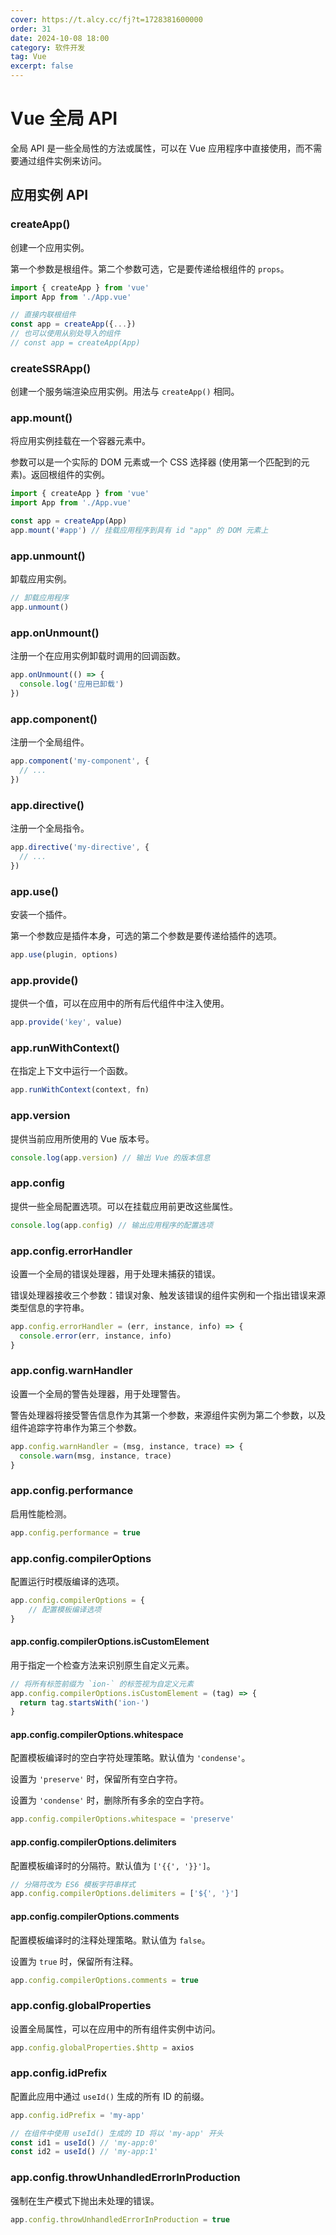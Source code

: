 ```yaml
---
cover: https://t.alcy.cc/fj?t=1728381600000
order: 31
date: 2024-10-08 18:00
category: 软件开发
tag: Vue
excerpt: false
---
```


# Vue 全局 API

全局 API 是一些全局性的方法或属性，可以在 Vue 应用程序中直接使用，而不需要通过组件实例来访问。

## 应用实例 API

### createApp()

创建一个应用实例。

第一个参数是根组件。第二个参数可选，它是要传递给根组件的 `props`。

```JavaScript
import { createApp } from 'vue'
import App from './App.vue'

// 直接内联根组件
const app = createApp({...})
// 也可以使用从别处导入的组件
// const app = createApp(App)
```

### createSSRApp()

创建一个服务端渲染应用实例。用法与 `createApp()` 相同。

### app.mount()

将应用实例挂载在一个容器元素中。

参数可以是一个实际的 DOM 元素或一个 CSS 选择器 (使用第一个匹配到的元素)。返回根组件的实例。

```JavaScript
import { createApp } from 'vue'
import App from './App.vue'

const app = createApp(App)
app.mount('#app') // 挂载应用程序到具有 id "app" 的 DOM 元素上
```

### app.unmount()

卸载应用实例。

```JavaScript
// 卸载应用程序
app.unmount()
```

### app.onUnmount()

注册一个在应用实例卸载时调用的回调函数。

```JavaScript
app.onUnmount(() => {
  console.log('应用已卸载')
})
```

### app.component()

注册一个全局组件。

```JavaScript
app.component('my-component', {
  // ...
})
```

### app.directive()

注册一个全局指令。

```JavaScript
app.directive('my-directive', {
  // ...
})
```

### app.use()

安装一个插件。

第一个参数应是插件本身，可选的第二个参数是要传递给插件的选项。

```JavaScript
app.use(plugin, options)
```

### app.provide()

提供一个值，可以在应用中的所有后代组件中注入使用。

```JavaScript
app.provide('key', value)
```

### app.runWithContext()

在指定上下文中运行一个函数。

```JavaScript
app.runWithContext(context, fn)
```

### app.version

提供当前应用所使用的 Vue 版本号。

```JavaScript
console.log(app.version) // 输出 Vue 的版本信息
```

### app.config

提供一些全局配置选项。可以在挂载应用前更改这些属性。

```JavaScript
console.log(app.config) // 输出应用程序的配置选项
```

### app.config.errorHandler

设置一个全局的错误处理器，用于处理未捕获的错误。

错误处理器接收三个参数：错误对象、触发该错误的组件实例和一个指出错误来源类型信息的字符串。

```JavaScript
app.config.errorHandler = (err, instance, info) => {
  console.error(err, instance, info)
}
```

### app.config.warnHandler

设置一个全局的警告处理器，用于处理警告。

警告处理器将接受警告信息作为其第一个参数，来源组件实例为第二个参数，以及组件追踪字符串作为第三个参数。

```JavaScript
app.config.warnHandler = (msg, instance, trace) => {
  console.warn(msg, instance, trace)
}
```

### app.config.performance

启用性能检测。

```JavaScript
app.config.performance = true
```

### app.config.compilerOptions

配置运行时模版编译的选项。

```JavaScript
app.config.compilerOptions = {
    // 配置模板编译选项
}
```

#### app.config.compilerOptions.isCustomElement

用于指定一个检查方法来识别原生自定义元素。

```JavaScript
// 将所有标签前缀为 `ion-` 的标签视为自定义元素
app.config.compilerOptions.isCustomElement = (tag) => {
  return tag.startsWith('ion-')
}
```

#### app.config.compilerOptions.whitespace

配置模板编译时的空白字符处理策略。默认值为 `'condense'`。

设置为 `'preserve'` 时，保留所有空白字符。

设置为 `'condense'` 时，删除所有多余的空白字符。

```JavaScript
app.config.compilerOptions.whitespace = 'preserve'
```

#### app.config.compilerOptions.delimiters

配置模板编译时的分隔符。默认值为 `['{{', '}}']`。

```JavaScript
// 分隔符改为 ES6 模板字符串样式
app.config.compilerOptions.delimiters = ['${', '}']
```

#### app.config.compilerOptions.comments

配置模板编译时的注释处理策略。默认值为 `false`。

设置为 `true` 时，保留所有注释。

```JavaScript
app.config.compilerOptions.comments = true
```

### app.config.globalProperties

设置全局属性，可以在应用中的所有组件实例中访问。

```JavaScript
app.config.globalProperties.$http = axios
```

### app.config.idPrefix

配置此应用中通过 `useId()` 生成的所有 ID 的前缀。

```JavaScript
app.config.idPrefix = 'my-app'
```

```JavaScript
// 在组件中使用 useId() 生成的 ID 将以 'my-app' 开头
const id1 = useId() // 'my-app:0'
const id2 = useId() // 'my-app:1'
```

### app.config.throwUnhandledErrorInProduction

强制在生产模式下抛出未处理的错误。

```JavaScript
app.config.throwUnhandledErrorInProduction = true
```